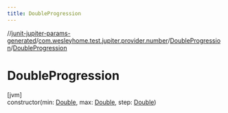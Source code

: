```yaml
---
title: DoubleProgression
---
```

//[junit-jupiter-params-generated](../../../index.html)/[com.wesleyhome.test.jupiter.provider.number](../index.html)/[DoubleProgression](index.html)/[DoubleProgression](-double-progression.html)



# DoubleProgression



[jvm]\
constructor(min: [Double](https://kotlinlang.org/api/latest/jvm/stdlib/kotlin/-double/index.html), max: [Double](https://kotlinlang.org/api/latest/jvm/stdlib/kotlin/-double/index.html), step: [Double](https://kotlinlang.org/api/latest/jvm/stdlib/kotlin/-double/index.html))




